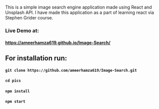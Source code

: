 This is a simple image search engine application made using React and Unsplash API. I have made this application as a part of learning react via Stephen Grider course.

### Live Demo at: 
#### https://ameerhamza619.github.io/Image-Search/


## For installation run:

#### `git clone https://github.com/ameerhamza619/Image-Search.git`
#### `cd pics`
#### `npm install`
#### `npm start`
